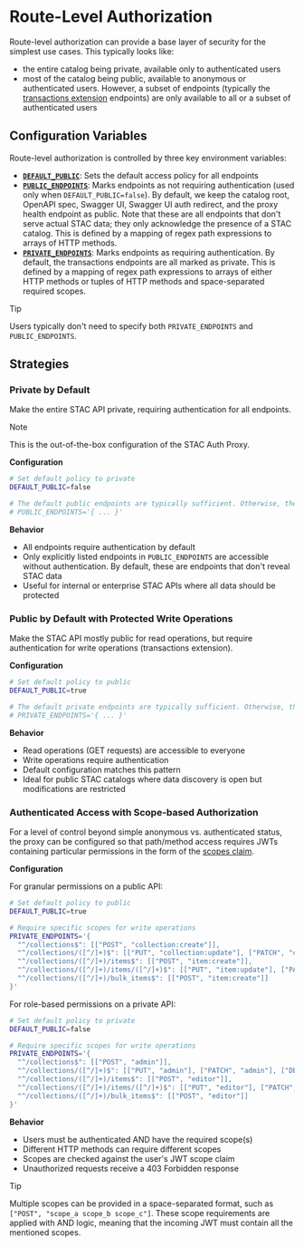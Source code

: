 # Route-Level Authorization

Route-level authorization can provide a base layer of security for the simplest use cases. This typically looks like:

- the entire catalog being private, available only to authenticated users
- most of the catalog being public, available to anonymous or authenticated users. However, a subset of endpoints (typically the [transactions extension](https://github.com/stac-api-extensions/transaction) endpoints) are only available to all or a subset of authenticated users

## Configuration Variables

Route-level authorization is controlled by three key environment variables:

- **[`DEFAULT_PUBLIC`](../../configuration/#default_public)**: Sets the default access policy for all endpoints
- **[`PUBLIC_ENDPOINTS`](../../configuration/#public_endpoints)**: Marks endpoints as not requiring authentication (used only when `DEFAULT_PUBLIC=false`). By default, we keep the catalog root, OpenAPI spec, Swagger UI, Swagger UI auth redirect, and the proxy health endpoint as public. Note that these are all endpoints that don't serve actual STAC data; they only acknowledge the presence of a STAC catalog. This is defined by a mapping of regex path expressions to arrays of HTTP methods.
- **[`PRIVATE_ENDPOINTS`](../../configuration/#private_endpoints)**: Marks endpoints as requiring authentication. By default, the transactions endpoints are all marked as private. This is defined by a mapping of regex path expressions to arrays of either HTTP methods or tuples of HTTP methods and space-separated required scopes.

> [!TIP]
>
> Users typically don't need to specify both `PRIVATE_ENDPOINTS` and `PUBLIC_ENDPOINTS`.

## Strategies

### Private by Default

Make the entire STAC API private, requiring authentication for all endpoints.

> [!NOTE]
>
> This is the out-of-the-box configuration of the STAC Auth Proxy.

**Configuration**

```bash
# Set default policy to private
DEFAULT_PUBLIC=false

# The default public endpoints are typically sufficient. Otherwise, they can be specified.
# PUBLIC_ENDPOINTS='{ ... }'
```

**Behavior**

- All endpoints require authentication by default
- Only explicitly listed endpoints in `PUBLIC_ENDPOINTS` are accessible without authentication. By default, these are endpoints that don't reveal STAC data
- Useful for internal or enterprise STAC APIs where all data should be protected

### Public by Default with Protected Write Operations

Make the STAC API mostly public for read operations, but require authentication for write operations (transactions extension).

**Configuration**

```bash
# Set default policy to public
DEFAULT_PUBLIC=true

# The default private endpoints are typically sufficient. Otherwise, they can be specified.
# PRIVATE_ENDPOINTS='{ ... }'
```

**Behavior**

- Read operations (GET requests) are accessible to everyone
- Write operations require authentication
- Default configuration matches this pattern
- Ideal for public STAC catalogs where data discovery is open but modifications are restricted

### Authenticated Access with Scope-based Authorization

For a level of control beyond simple anonymous vs. authenticated status, the proxy can be configured so that path/method access requires JWTs containing particular permissions in the form of the [scopes claim](https://datatracker.ietf.org/doc/html/rfc8693#name-scope-scopes-claim).

**Configuration**

For granular permissions on a public API:

```bash
# Set default policy to public
DEFAULT_PUBLIC=true

# Require specific scopes for write operations
PRIVATE_ENDPOINTS='{
  "^/collections$": [["POST", "collection:create"]],
  "^/collections/([^/]+)$": [["PUT", "collection:update"], ["PATCH", "collection:update"], ["DELETE", "collection:delete"]],
  "^/collections/([^/]+)/items$": [["POST", "item:create"]],
  "^/collections/([^/]+)/items/([^/]+)$": [["PUT", "item:update"], ["PATCH", "item:update"], ["DELETE", "item:delete"]],
  "^/collections/([^/]+)/bulk_items$": [["POST", "item:create"]]
}'
```

For role-based permissions on a private API:

```bash
# Set default policy to private
DEFAULT_PUBLIC=false

# Require specific scopes for write operations
PRIVATE_ENDPOINTS='{
  "^/collections$": [["POST", "admin"]],
  "^/collections/([^/]+)$": [["PUT", "admin"], ["PATCH", "admin"], ["DELETE", "admin"]],
  "^/collections/([^/]+)/items$": [["POST", "editor"]],
  "^/collections/([^/]+)/items/([^/]+)$": [["PUT", "editor"], ["PATCH", "editor"], ["DELETE", "editor"]],
  "^/collections/([^/]+)/bulk_items$": [["POST", "editor"]]
}'
```

**Behavior**

- Users must be authenticated AND have the required scope(s)
- Different HTTP methods can require different scopes
- Scopes are checked against the user's JWT scope claim
- Unauthorized requests receive a 403 Forbidden response

> [!TIP]
>
> Multiple scopes can be provided in a space-separated format, such as `["POST", "scope_a scope_b scope_c"]`. These scope requirements are applied with AND logic, meaning that the incoming JWT must contain all the mentioned scopes.
